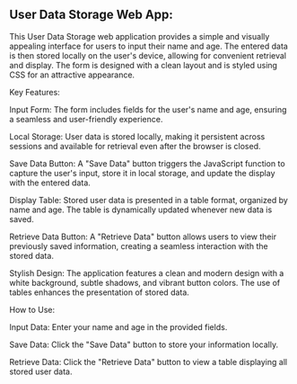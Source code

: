 ## User Data Storage Web App:

This User Data Storage web application provides a simple and visually appealing interface for users to input their name and age. The entered data is then stored locally on the user's device, allowing for convenient retrieval and display. The form is designed with a clean layout and is styled using CSS for an attractive appearance.

Key Features:

Input Form: The form includes fields for the user's name and age, ensuring a seamless and user-friendly experience.

Local Storage: User data is stored locally, making it persistent across sessions and available for retrieval even after the browser is closed.

Save Data Button: A "Save Data" button triggers the JavaScript function to capture the user's input, store it in local storage, and update the display with the entered data.

Display Table: Stored user data is presented in a table format, organized by name and age. The table is dynamically updated whenever new data is saved.

Retrieve Data Button: A "Retrieve Data" button allows users to view their previously saved information, creating a seamless interaction with the stored data.

Stylish Design: The application features a clean and modern design with a white background, subtle shadows, and vibrant button colors. The use of tables enhances the presentation of stored data.

How to Use:

Input Data: Enter your name and age in the provided fields.

Save Data: Click the "Save Data" button to store your information locally.

Retrieve Data: Click the "Retrieve Data" button to view a table displaying all stored user data.
